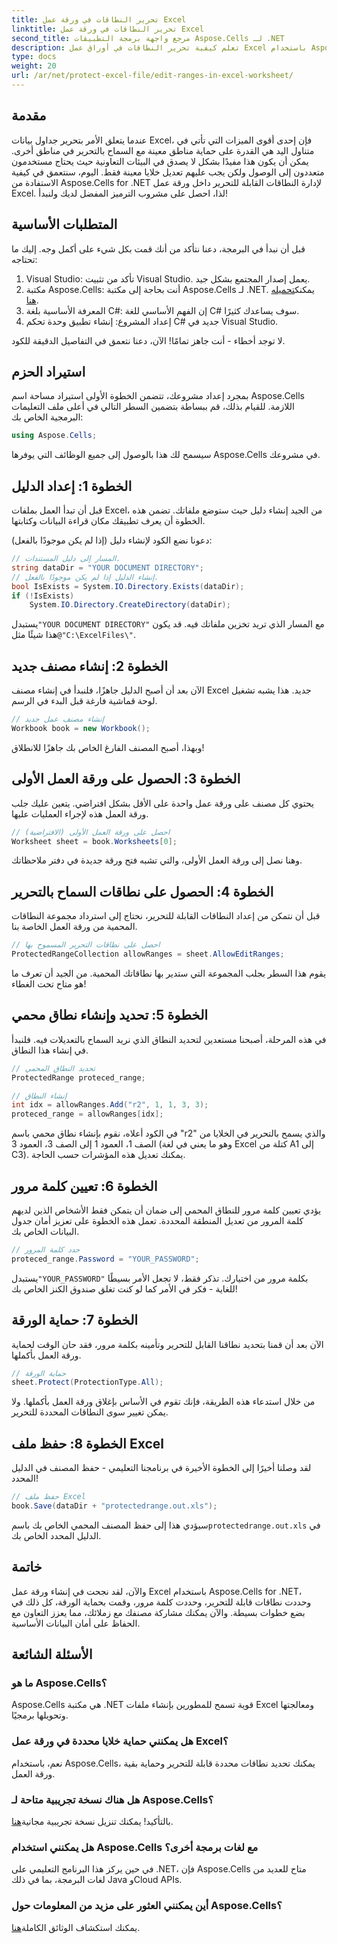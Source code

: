 ```yaml
---
title: تحرير النطاقات في ورقة عمل Excel
linktitle: تحرير النطاقات في ورقة عمل Excel
second_title: مرجع واجهة برمجة التطبيقات Aspose.Cells لـ .NET
description: تعلم كيفية تحرير النطاقات في أوراق عمل Excel باستخدام Aspose.Cells لـ .NET باستخدام هذا الدليل الشامل الذي يحتوي على تعليمات خطوة بخطوة.
type: docs
weight: 20
url: /ar/net/protect-excel-file/edit-ranges-in-excel-worksheet/
---
```

## مقدمة

عندما يتعلق الأمر بتحرير جداول بيانات Excel، فإن إحدى أقوى الميزات التي تأتي في متناول اليد هي القدرة على حماية مناطق معينة مع السماح بالتحرير في مناطق أخرى. يمكن أن يكون هذا مفيدًا بشكل لا يصدق في البيئات التعاونية حيث يحتاج مستخدمون متعددون إلى الوصول ولكن يجب عليهم تعديل خلايا معينة فقط. اليوم، سنتعمق في كيفية الاستفادة من Aspose.Cells for .NET لإدارة النطاقات القابلة للتحرير داخل ورقة عمل Excel. لذا، احصل على مشروب الترميز المفضل لديك ولنبدأ!

## المتطلبات الأساسية

قبل أن نبدأ في البرمجة، دعنا نتأكد من أنك قمت بكل شيء على أكمل وجه. إليك ما تحتاجه:

1. Visual Studio: تأكد من تثبيت Visual Studio. يعمل إصدار المجتمع بشكل جيد.
2.  مكتبة Aspose.Cells: أنت بحاجة إلى مكتبة Aspose.Cells لـ .NET. يمكنك[تحميله هنا](https://releases.aspose.com/cells/net/).
3. المعرفة الأساسية بلغة C#: إن الفهم الأساسي للغة C# سوف يساعدك كثيرًا.
4. إعداد المشروع: إنشاء تطبيق وحدة تحكم C# جديد في Visual Studio.

لا توجد أخطاء - أنت جاهز تمامًا! الآن، دعنا نتعمق في التفاصيل الدقيقة للكود.

## استيراد الحزم

بمجرد إعداد مشروعك، تتضمن الخطوة الأولى استيراد مساحة اسم Aspose.Cells اللازمة. للقيام بذلك، قم ببساطة بتضمين السطر التالي في أعلى ملف التعليمات البرمجية الخاص بك:

```csharp
using Aspose.Cells;
```

سيسمح لك هذا بالوصول إلى جميع الوظائف التي يوفرها Aspose.Cells في مشروعك.

## الخطوة 1: إعداد الدليل

قبل أن تبدأ العمل بملفات Excel، من الجيد إنشاء دليل حيث ستوضع ملفاتك. تضمن هذه الخطوة أن يعرف تطبيقك مكان قراءة البيانات وكتابتها.

دعونا نضع الكود لإنشاء دليل (إذا لم يكن موجودًا بالفعل):

```csharp
// المسار إلى دليل المستندات.
string dataDir = "YOUR DOCUMENT DIRECTORY";
// إنشاء الدليل إذا لم يكن موجودًا بالفعل.
bool IsExists = System.IO.Directory.Exists(dataDir);
if (!IsExists)
    System.IO.Directory.CreateDirectory(dataDir);
```

 يستبدل`"YOUR DOCUMENT DIRECTORY"` مع المسار الذي تريد تخزين ملفاتك فيه. قد يكون هذا شيئًا مثل`@"C:\ExcelFiles\"`.

## الخطوة 2: إنشاء مصنف جديد

الآن بعد أن أصبح الدليل جاهزًا، فلنبدأ في إنشاء مصنف Excel جديد. هذا يشبه تشغيل لوحة قماشية فارغة قبل البدء في الرسم.

```csharp
// إنشاء مصنف عمل جديد
Workbook book = new Workbook();
```

وبهذا، أصبح المصنف الفارغ الخاص بك جاهزًا للانطلاق!

## الخطوة 3: الحصول على ورقة العمل الأولى

يحتوي كل مصنف على ورقة عمل واحدة على الأقل بشكل افتراضي. يتعين عليك جلب ورقة العمل هذه لإجراء العمليات عليها.

```csharp
// احصل على ورقة العمل الأولى (الافتراضية)
Worksheet sheet = book.Worksheets[0];
```

وهنا نصل إلى ورقة العمل الأولى، والتي تشبه فتح ورقة جديدة في دفتر ملاحظاتك.

## الخطوة 4: الحصول على نطاقات السماح بالتحرير

قبل أن نتمكن من إعداد النطاقات القابلة للتحرير، نحتاج إلى استرداد مجموعة النطاقات المحمية من ورقة العمل الخاصة بنا.

```csharp
// احصل على نطاقات التحرير المسموح بها
ProtectedRangeCollection allowRanges = sheet.AllowEditRanges;
```

يقوم هذا السطر بجلب المجموعة التي ستدير بها نطاقاتك المحمية. من الجيد أن تعرف ما هو متاح تحت الغطاء!

## الخطوة 5: تحديد وإنشاء نطاق محمي

في هذه المرحلة، أصبحنا مستعدين لتحديد النطاق الذي نريد السماح بالتعديلات فيه. فلنبدأ في إنشاء هذا النطاق.

```csharp
// تحديد النطاق المحمي
ProtectedRange proteced_range;

// إنشاء النطاق
int idx = allowRanges.Add("r2", 1, 1, 3, 3);
proteced_range = allowRanges[idx];
```

في الكود أعلاه، نقوم بإنشاء نطاق محمي باسم "r2" والذي يسمح بالتحرير في الخلايا من الصف 1، العمود 1 إلى الصف 3، العمود 3 (وهو ما يعني في لغة Excel كتلة من A1 إلى C3). يمكنك تعديل هذه المؤشرات حسب الحاجة.

## الخطوة 6: تعيين كلمة مرور 

يؤدي تعيين كلمة مرور للنطاق المحمي إلى ضمان أن يتمكن فقط الأشخاص الذين لديهم كلمة المرور من تعديل المنطقة المحددة. تعمل هذه الخطوة على تعزيز أمان جدول البيانات الخاص بك.

```csharp
// حدد كلمة المرور
proteced_range.Password = "YOUR_PASSWORD";
```

 يستبدل`"YOUR_PASSWORD"` بكلمة مرور من اختيارك. تذكر فقط، لا تجعل الأمر بسيطًا للغاية - فكر في الأمر كما لو كنت تغلق صندوق الكنز الخاص بك!

## الخطوة 7: حماية الورقة

الآن بعد أن قمنا بتحديد نطاقنا القابل للتحرير وتأمينه بكلمة مرور، فقد حان الوقت لحماية ورقة العمل بأكملها.

```csharp
// حماية الورقة
sheet.Protect(ProtectionType.All);
```

من خلال استدعاء هذه الطريقة، فإنك تقوم في الأساس بإغلاق ورقة العمل بأكملها. ولا يمكن تغيير سوى النطاقات المحددة للتحرير.

## الخطوة 8: حفظ ملف Excel

لقد وصلنا أخيرًا إلى الخطوة الأخيرة في برنامجنا التعليمي - حفظ المصنف في الدليل المحدد!

```csharp
// حفظ ملف Excel
book.Save(dataDir + "protectedrange.out.xls");
```

 سيؤدي هذا إلى حفظ المصنف المحمي الخاص بك باسم`protectedrange.out.xls` في الدليل المحدد الخاص بك.

## خاتمة

والآن، لقد نجحت في إنشاء ورقة عمل Excel باستخدام Aspose.Cells for .NET، وحددت نطاقات قابلة للتحرير، وحددت كلمة مرور، وقمت بحماية الورقة، كل ذلك في بضع خطوات بسيطة. والآن يمكنك مشاركة مصنفك مع زملائك، مما يعزز التعاون مع الحفاظ على أمان البيانات الأساسية.

## الأسئلة الشائعة

### ما هو Aspose.Cells؟  
Aspose.Cells هي مكتبة .NET قوية تسمح للمطورين بإنشاء ملفات Excel ومعالجتها وتحويلها برمجيًا.

### هل يمكنني حماية خلايا محددة في ورقة عمل Excel؟  
نعم، باستخدام Aspose.Cells، يمكنك تحديد نطاقات محددة قابلة للتحرير وحماية بقية ورقة العمل.

### هل هناك نسخة تجريبية متاحة لـ Aspose.Cells؟  
 بالتأكيد! يمكنك تنزيل نسخة تجريبية مجانية[هنا](https://releases.aspose.com/).

### هل يمكنني استخدام Aspose.Cells مع لغات برمجة أخرى؟  
في حين يركز هذا البرنامج التعليمي على .NET، فإن Aspose.Cells متاح للعديد من لغات البرمجة، بما في ذلك Java وCloud APIs.

### أين يمكنني العثور على مزيد من المعلومات حول Aspose.Cells؟  
يمكنك استكشاف الوثائق الكاملة[هنا](https://reference.aspose.com/cells/net/).